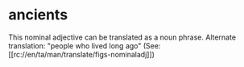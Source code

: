 # ancients

This nominal adjective can be translated as a noun phrase. Alternate translation: "people who lived long ago" (See: [[rc://en/ta/man/translate/figs-nominaladj]])

